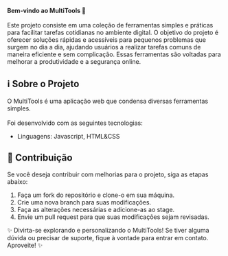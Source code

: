 <b>Bem-vindo ao MultiTools 🔧</b> <br> <br>
Este projeto consiste em uma coleção de ferramentas simples e práticas para facilitar tarefas cotidianas no ambiente digital. O objetivo do projeto é oferecer soluções rápidas e acessíveis para pequenos problemas que surgem no dia a dia, ajudando usuários a realizar tarefas comuns de maneira eficiente e sem complicação. Essas ferramentas são voltadas para melhorar a produtividade e a segurança online.

## ℹ️ Sobre o Projeto
O MultiTools é uma aplicação web que condensa diversas ferramentas simples. <br> <br>Foi desenvolvido com as seguintes tecnologias:
<ul>
  <li>Linguagens: Javascript, HTML&CSS</li>
</ul>

## 📝 Contribuição
Se você deseja contribuir com melhorias para o projeto, siga as etapas abaixo:
<ol>
  <li>Faça um fork do repositório e clone-o em sua máquina.</li>
  <li>Crie uma nova branch para suas modificações.</li>
  <li>Faça as alterações necessárias e adicione-as ao stage.</li>
  <li>Envie um pull request para que suas modificações sejam revisadas.</li>
</ol>

✨ Divirta-se explorando e personalizando o MultiTools! Se tiver alguma dúvida ou precisar de suporte, fique à vontade para entrar em contato. Aproveite! ✨
